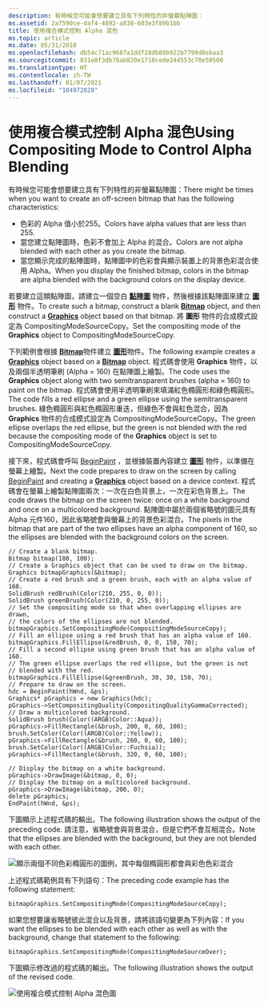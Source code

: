 ```yaml
---
description: 有時候您可能會想要建立具有下列特性的非螢幕點陣圖：
ms.assetid: 2a7590ce-daf4-4892-a838-603e3f89b1bb
title: 使用複合模式控制 Alpha 混色
ms.topic: article
ms.date: 05/31/2018
ms.openlocfilehash: db54c71ac9687a1ddf28db09b922b7799d0ebaa3
ms.sourcegitcommit: 831e8f3db78ab820e1710cede244553c70e50500
ms.translationtype: HT
ms.contentlocale: zh-TW
ms.lasthandoff: 01/07/2021
ms.locfileid: "104972828"
---
```

# <a name="using-compositing-mode-to-control-alpha-blending"></a><span data-ttu-id="368bf-103">使用複合模式控制 Alpha 混色</span><span class="sxs-lookup"><span data-stu-id="368bf-103">Using Compositing Mode to Control Alpha Blending</span></span>

<span data-ttu-id="368bf-104">有時候您可能會想要建立具有下列特性的非螢幕點陣圖：</span><span class="sxs-lookup"><span data-stu-id="368bf-104">There might be times when you want to create an off-screen bitmap that has the following characteristics:</span></span>

-   <span data-ttu-id="368bf-105">色彩的 Alpha 值小於255。</span><span class="sxs-lookup"><span data-stu-id="368bf-105">Colors have alpha values that are less than 255.</span></span>
-   <span data-ttu-id="368bf-106">當您建立點陣圖時，色彩不會加上 Alpha 的混合。</span><span class="sxs-lookup"><span data-stu-id="368bf-106">Colors are not alpha blended with each other as you create the bitmap.</span></span>
-   <span data-ttu-id="368bf-107">當您顯示完成的點陣圖時，點陣圖中的色彩會與顯示裝置上的背景色彩混合使用 Alpha。</span><span class="sxs-lookup"><span data-stu-id="368bf-107">When you display the finished bitmap, colors in the bitmap are alpha blended with the background colors on the display device.</span></span>

<span data-ttu-id="368bf-108">若要建立這類點陣圖，請建立一個空白 [**點陣圖**](/windows/desktop/api/gdiplusheaders/nl-gdiplusheaders-bitmap) 物件，然後根據該點陣圖來建立 [**圖形**](/windows/desktop/api/gdiplusgraphics/nl-gdiplusgraphics-graphics) 物件。</span><span class="sxs-lookup"><span data-stu-id="368bf-108">To create such a bitmap, construct a blank [**Bitmap**](/windows/desktop/api/gdiplusheaders/nl-gdiplusheaders-bitmap) object, and then construct a [**Graphics**](/windows/desktop/api/gdiplusgraphics/nl-gdiplusgraphics-graphics) object based on that bitmap.</span></span> <span data-ttu-id="368bf-109">將 **圖形** 物件的合成模式設定為 CompositingModeSourceCopy。</span><span class="sxs-lookup"><span data-stu-id="368bf-109">Set the compositing mode of the **Graphics** object to CompositingModeSourceCopy.</span></span>

<span data-ttu-id="368bf-110">下列範例會根據 [**Bitmap**](/windows/desktop/api/gdiplusheaders/nl-gdiplusheaders-bitmap)物件建立 [**圖形**](/windows/desktop/api/gdiplusgraphics/nl-gdiplusgraphics-graphics)物件。</span><span class="sxs-lookup"><span data-stu-id="368bf-110">The following example creates a [**Graphics**](/windows/desktop/api/gdiplusgraphics/nl-gdiplusgraphics-graphics) object based on a [**Bitmap**](/windows/desktop/api/gdiplusheaders/nl-gdiplusheaders-bitmap) object.</span></span> <span data-ttu-id="368bf-111">程式碼會使用 **Graphics** 物件，以及兩個半透明筆刷 (Alpha = 160) 在點陣圖上繪製。</span><span class="sxs-lookup"><span data-stu-id="368bf-111">The code uses the **Graphics** object along with two semitransparent brushes (alpha = 160) to paint on the bitmap.</span></span> <span data-ttu-id="368bf-112">程式碼會使用半透明筆刷來填滿紅色橢圓形和綠色橢圓形。</span><span class="sxs-lookup"><span data-stu-id="368bf-112">The code fills a red ellipse and a green ellipse using the semitransparent brushes.</span></span> <span data-ttu-id="368bf-113">綠色橢圓形與紅色橢圓形重迭，但綠色不會與紅色混合，因為 **Graphics** 物件的合成模式設定為 CompositingModeSourceCopy。</span><span class="sxs-lookup"><span data-stu-id="368bf-113">The green ellipse overlaps the red ellipse, but the green is not blended with the red because the compositing mode of the **Graphics** object is set to CompositingModeSourceCopy.</span></span>

<span data-ttu-id="368bf-114">接下來，程式碼會呼叫 [BeginPaint](/windows/win32/api/winuser/nf-winuser-beginpaint) ，並根據裝置內容建立 [**圖形**](/windows/desktop/api/gdiplusgraphics/nl-gdiplusgraphics-graphics) 物件，以準備在螢幕上繪製。</span><span class="sxs-lookup"><span data-stu-id="368bf-114">Next the code prepares to draw on the screen by calling [BeginPaint](/windows/win32/api/winuser/nf-winuser-beginpaint) and creating a [**Graphics**](/windows/desktop/api/gdiplusgraphics/nl-gdiplusgraphics-graphics) object based on a device context.</span></span> <span data-ttu-id="368bf-115">程式碼會在螢幕上繪製點陣圖兩次：一次在白色背景上，一次在彩色背景上。</span><span class="sxs-lookup"><span data-stu-id="368bf-115">The code draws the bitmap on the screen twice: once on a white background and once on a multicolored background.</span></span> <span data-ttu-id="368bf-116">點陣圖中屬於兩個省略號的圖元具有 Alpha 元件160，因此省略號會與螢幕上的背景色彩混合。</span><span class="sxs-lookup"><span data-stu-id="368bf-116">The pixels in the bitmap that are part of the two ellipses have an alpha component of 160, so the ellipses are blended with the background colors on the screen.</span></span>


```
// Create a blank bitmap.
Bitmap bitmap(180, 100);
// Create a Graphics object that can be used to draw on the bitmap.
Graphics bitmapGraphics(&bitmap);
// Create a red brush and a green brush, each with an alpha value of 160.
SolidBrush redBrush(Color(210, 255, 0, 0));
SolidBrush greenBrush(Color(210, 0, 255, 0));
// Set the compositing mode so that when overlapping ellipses are drawn,
// the colors of the ellipses are not blended.
bitmapGraphics.SetCompositingMode(CompositingModeSourceCopy);
// Fill an ellipse using a red brush that has an alpha value of 160.
bitmapGraphics.FillEllipse(&redBrush, 0, 0, 150, 70);
// Fill a second ellipse using green brush that has an alpha value of 160. 
// The green ellipse overlaps the red ellipse, but the green is not 
// blended with the red.
bitmapGraphics.FillEllipse(&greenBrush, 30, 30, 150, 70);
// Prepare to draw on the screen.
hdc = BeginPaint(hWnd, &ps);
Graphics* pGraphics = new Graphics(hdc);
pGraphics->SetCompositingQuality(CompositingQualityGammaCorrected);
// Draw a multicolored background.
SolidBrush brush(Color((ARGB)Color::Aqua));
pGraphics->FillRectangle(&brush, 200, 0, 60, 100);
brush.SetColor(Color((ARGB)Color::Yellow));
pGraphics->FillRectangle(&brush, 260, 0, 60, 100);
brush.SetColor(Color((ARGB)Color::Fuchsia));
pGraphics->FillRectangle(&brush, 320, 0, 60, 100);
   
// Display the bitmap on a white background.
pGraphics->DrawImage(&bitmap, 0, 0);
// Display the bitmap on a multicolored background.
pGraphics->DrawImage(&bitmap, 200, 0);
delete pGraphics;
EndPaint(hWnd, &ps);
```



<span data-ttu-id="368bf-117">下圖顯示上述程式碼的輸出。</span><span class="sxs-lookup"><span data-stu-id="368bf-117">The following illustration shows the output of the preceding code.</span></span> <span data-ttu-id="368bf-118">請注意，省略號會與背景混合，但是它們不會互相混合。</span><span class="sxs-lookup"><span data-stu-id="368bf-118">Note that the ellipses are blended with the background, but they are not blended with each other.</span></span>

![顯示兩個不同色彩橢圓形的圖例，其中每個橢圓形都會與彩色色彩混合](images/sourcecopy.png)

<span data-ttu-id="368bf-120">上述程式碼範例具有下列語句：</span><span class="sxs-lookup"><span data-stu-id="368bf-120">The preceding code example has the following statement:</span></span>


```
bitmapGraphics.SetCompositingMode(CompositingModeSourceCopy);
```



<span data-ttu-id="368bf-121">如果您想要讓省略號彼此混合以及背景，請將該語句變更為下列內容：</span><span class="sxs-lookup"><span data-stu-id="368bf-121">If you want the ellipses to be blended with each other as well as with the background, change that statement to the following:</span></span>


```
bitmapGraphics.SetCompositingMode(CompositingModeSourceOver);
```



<span data-ttu-id="368bf-122">下圖顯示修改過的程式碼的輸出。</span><span class="sxs-lookup"><span data-stu-id="368bf-122">The following illustration shows the output of the revised code.</span></span>

![使用複合模式控制 Alpha 混色圖](images/sourceover.png)

 

 



